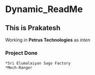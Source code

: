 # Dynamic_ReadMe

## This is Prakatesh

Working in **Petrus Technologies** as _inten_

### Project Done

    *Sri Elumalaiyan Sago Factory
    *Mech-Ranger
